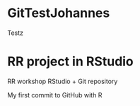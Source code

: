 # GitTestJohannes
Testz
# RR project in RStudio
RR workshop RStudio + Git repository

My first commit to GitHub with R
